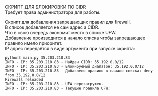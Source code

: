 СКРИПТ ДЛЯ БЛОКИРОВКИ ПО CIDR  
Требует права администратора для работы.  

Скрипт для добавления запрещающих правил для firewall.  
В список добавляется не сам адрес а CIDR.  
Что в свою очередь экономит место в списке UFW.  
Добавление производится в начало списка чтобы запрещающее правило имело приоритет.  
IP адрес передаётся  в виде аргумента при запуске скрипта:  


`python3 main.py 35.203.210.83`  
`INFO - IP: 35.203.210.83 - Найден CIDR: 35.192.0.0/12`  
`INFO - IP: 35.203.210.83 - Блокируемый диапазон: 35.192.0.0/12`  
`INFO - IP: 35.203.210.83 - Добавлено правило в начало списка: deny from 35.192.0.0/12`  
`Firewall reloaded`  
`INFO - IP: 35.203.210.83 - UFW перезагружен.`  
`INFO - IP: 35.203.210.83 - Текущие правила UFW:`  